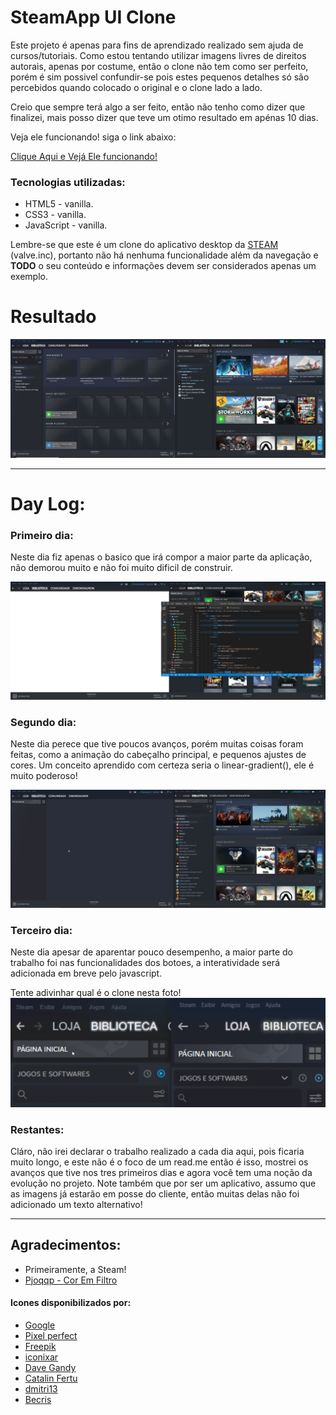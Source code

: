 # SteamApp  UI Clone
 
 Este projeto é apenas para fins de aprendizado realizado sem ajuda de cursos/tutoriais.
 Como estou tentando utilizar imagens livres de direitos autorais, apenas por costume, então o clone não tem como ser perfeito, porém é sim possivel confundir-se pois estes pequenos detalhes só são percebidos quando colocado o original e o clone lado a lado.
 
Creio que sempre terá algo a ser feito, então não tenho como dizer que finalizei, mais posso dizer que teve um otimo resultado em apénas 10 dias.

 Veja ele funcionando! siga o link abaixo:
 
 [Clique Aqui e Vejá Ele funcionando!](https://dinowsauron.github.io/SteamApp-UI_Clone/)

### Tecnologias utilizadas:
* HTML5 - vanilla.
* CSS3 - vanilla.
* JavaScript - vanilla.

Lembre-se que este é um clone do aplicativo desktop da <a href="https://store.steampowered.com/about/">STEAM</a> (valve.inc), portanto não há nenhuma funcionalidade além da navegação e __TODO__ o seu conteúdo e informações devem ser considerados apenas um exemplo.


# Resultado

<a href="https://github.com/DinowSauron">
<img src="https://raw.githubusercontent.com/DinowSauron/SteamApp-UI_Clone/main/image-log/steam1.png" alt="Imagem Do Clone da Steam finalizado" title="Imagem retirada dia 27/11/2020">
</a>

---
# Day Log:
### Primeiro dia:
Neste dia fiz apenas o basico que irá compor a maior parte da aplicação, não demorou muito e não foi muito dificil de construir.

<a href="https://github.com/DinowSauron">
<img src="https://raw.githubusercontent.com/DinowSauron/SteamApp-UI_Clone/main/image-log/first-day.png" alt="Imagem Do Clone da Steam" title="Imagem do primeiro dia de trabalho">
</a>

### Segundo dia:
Neste dia perece que tive poucos avanços, porém muitas coisas foram feitas, como a animação do cabeçalho principal, e pequenos ajustes de cores. Um conceito aprendido com certeza seria o linear-gradient(), ele é muito poderoso!

<a href="https://github.com/DinowSauron">
<img src="https://raw.githubusercontent.com/DinowSauron/SteamApp-UI_Clone/main/image-log/second-day.png" alt="Imagem Do Clone da Steam" title="Imagem do segundo dia de trabalho">
</a>

### Terceiro dia:
Neste dia apesar de aparentar pouco desempenho, a maior parte do trabalho foi nas funcionalidades dos botoes, a interatividade será adicionada em breve pelo javascript.

Tente adivinhar qual é o clone nesta foto!
<a href="https://github.com/DinowSauron">
<img src="https://raw.githubusercontent.com/DinowSauron/SteamApp-UI_Clone/main/image-log/third-day.png" alt="Imagem Do Clone da Steam" title="Imagem do terceiro dia de trabalho, Foto da direita é o clone.">
</a>

### Restantes:
Cláro, não irei declarar o trabalho realizado a cada dia aqui, pois ficaria muito longo, e este não é o foco de um read.me então é isso, mostrei os avanços que tive nos tres primeiros dias e agora você tem uma noção da evolução no projeto.
Note também que por ser um aplicativo, assumo que as imagens já estarão em posse do cliente, então muitas delas não foi adicionado um texto alternativo!

---
## Agradecimentos:
* Primeiramente, a Steam!
* <a href="https://codepen.io/sosuke/pen/Pjoqqp" title="Color inverter">Pjoqqp - Cor Em Filtro</a>

#### Icones disponibilizados por:
* <a href="https://www.flaticon.com/authors/google" title="Google">Google</a>
* <a href="https://www.flaticon.com/br/autores/pixel-perfect" title="Pixel perfect">Pixel perfect</a>
* <a href="https://www.flaticon.com/br/autores/freepik" title="Freepik">Freepik</a> 
* <a href="https://www.flaticon.com/br/autores/iconixar" title="iconixar">iconixar</a>
* <a href="https://www.flaticon.com/br/autores/dave-gandy" title="Dave Gandy">Dave Gandy</a>
* <a href="https://www.flaticon.com/br/autores/catalin-fertu" title="Catalin Fertu">Catalin Fertu</a>
* <a href="https://www.flaticon.com/authors/dmitri13" title="dmitri13">dmitri13</a> 
* <a href="https://www.flaticon.com/authors/becris" title="Becris">Becris</a>


